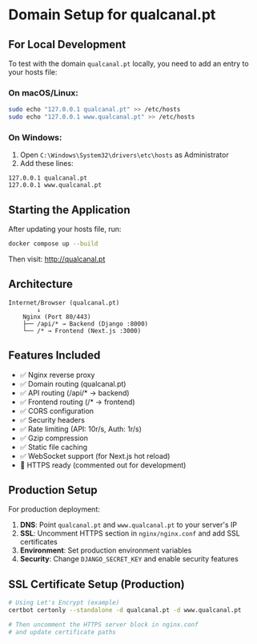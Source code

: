 # Domain Setup for qualcanal.pt

## For Local Development

To test with the domain `qualcanal.pt` locally, you need to add an entry to your hosts file:

### On macOS/Linux:
```bash
sudo echo "127.0.0.1 qualcanal.pt" >> /etc/hosts
sudo echo "127.0.0.1 www.qualcanal.pt" >> /etc/hosts
```

### On Windows:
1. Open `C:\Windows\System32\drivers\etc\hosts` as Administrator
2. Add these lines:
```
127.0.0.1 qualcanal.pt
127.0.0.1 www.qualcanal.pt
```

## Starting the Application

After updating your hosts file, run:
```bash
docker compose up --build
```

Then visit: http://qualcanal.pt

## Architecture

```
Internet/Browser (qualcanal.pt)
        ↓
    Nginx (Port 80/443)
    ├── /api/* → Backend (Django :8000)
    └── /* → Frontend (Next.js :3000)
```

## Features Included

- ✅ Nginx reverse proxy
- ✅ Domain routing (qualcanal.pt)
- ✅ API routing (/api/* → backend)
- ✅ Frontend routing (/* → frontend)
- ✅ CORS configuration
- ✅ Security headers
- ✅ Rate limiting (API: 10r/s, Auth: 1r/s)
- ✅ Gzip compression
- ✅ Static file caching
- ✅ WebSocket support (for Next.js hot reload)
- 🔄 HTTPS ready (commented out for development)

## Production Setup

For production deployment:

1. **DNS**: Point `qualcanal.pt` and `www.qualcanal.pt` to your server's IP
2. **SSL**: Uncomment HTTPS section in `nginx/nginx.conf` and add SSL certificates
3. **Environment**: Set production environment variables
4. **Security**: Change `DJANGO_SECRET_KEY` and enable security features

## SSL Certificate Setup (Production)

```bash
# Using Let's Encrypt (example)
certbot certonly --standalone -d qualcanal.pt -d www.qualcanal.pt

# Then uncomment the HTTPS server block in nginx.conf
# and update certificate paths
```
